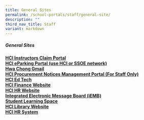 ```yaml
---
title: General Sites
permalink: /school-portals/staff/general-site/
description: ""
third_nav_title: Staff
variant: markdown
---
```

##### General Sites

**[HCI Instructors Claim Portal](http://instructors.hci.edu.sg/)**<br>
**[HCI eParking Portal (use HCI or SSOE network)](http://epark.hci.edu.sg/)**<br>
**[Hwa Chong Gmail](http://gmail.com/)**<br>
**[HCI Procurement Notices Management Portal (For Staff Only)](http://itq.hci.edu.sg/)**<br>
**[HCI Ed Tech](https://sites.google.com/hci.edu.sg/edtech/home)**<br>
**[HCI Finance Website](https://finance.hci.edu.sg/)**<br>
**[HCI HR Website](https://hrdept.hci.edu.sg/)** <br>
**[Integrated Electronic Message Board (iEMB)](https://iemb.hci.edu.sg/)**<br>
**[Student Learning Space](https://learning.moe.edu.sg/)**<br>
**[HCI Library Website](https://library.hci.edu.sg/)**<br>
**[HCI HR System](https://sg.quickhr.co/)**<br>